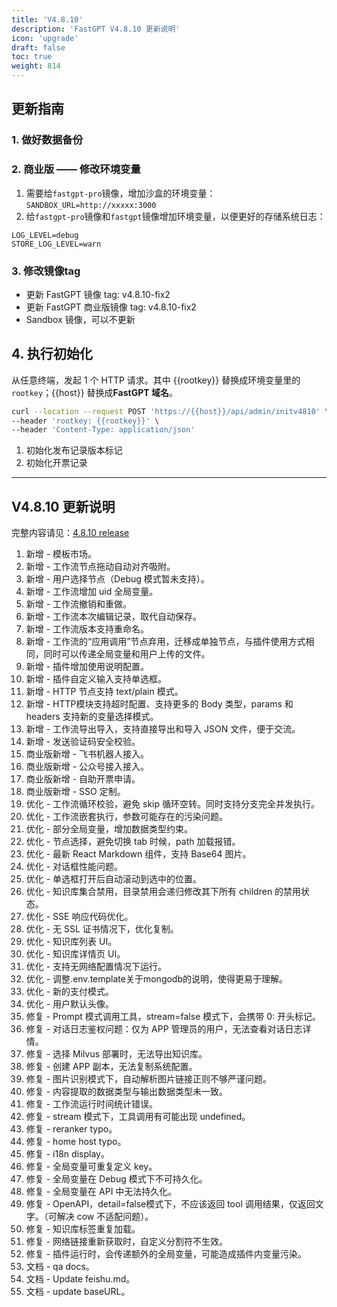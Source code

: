 ```yaml
---
title: 'V4.8.10'
description: 'FastGPT V4.8.10 更新说明'
icon: 'upgrade'
draft: false
toc: true
weight: 814
---
```


## 更新指南

### 1. 做好数据备份


### 2. 商业版 —— 修改环境变量

1. 需要给`fastgpt-pro`镜像，增加沙盒的环境变量：`SANDBOX_URL=http://xxxxx:3000`
2. 给`fastgpt-pro`镜像和`fastgpt`镜像增加环境变量，以便更好的存储系统日志：

```
LOG_LEVEL=debug
STORE_LOG_LEVEL=warn
```

### 3. 修改镜像tag

- 更新 FastGPT 镜像 tag: v4.8.10-fix2
- 更新 FastGPT 商业版镜像 tag: v4.8.10-fix2
- Sandbox 镜像，可以不更新

## 4. 执行初始化

从任意终端，发起 1 个 HTTP 请求。其中 {{rootkey}} 替换成环境变量里的 `rootkey`；{{host}} 替换成**FastGPT 域名**。

```bash
curl --location --request POST 'https://{{host}}/api/admin/initv4810' \
--header 'rootkey: {{rootkey}}' \
--header 'Content-Type: application/json'
```

1. 初始化发布记录版本标记
2. 初始化开票记录

-------

## V4.8.10 更新说明

完整内容请见：[4.8.10 release](https://github.com/labring/FastGPT/releases/tag/v4.8.10)

1. 新增 - 模板市场。
2. 新增 - 工作流节点拖动自动对齐吸附。
3. 新增 - 用户选择节点（Debug 模式暂未支持）。
4. 新增 - 工作流增加 uid 全局变量。
5. 新增 - 工作流撤销和重做。
6. 新增 - 工作流本次编辑记录，取代自动保存。
7. 新增 - 工作流版本支持重命名。
8. 新增 - 工作流的“应用调用”节点弃用，迁移成单独节点，与插件使用方式相同，同时可以传递全局变量和用户上传的文件。
9. 新增 - 插件增加使用说明配置。
10. 新增 - 插件自定义输入支持单选框。
11. 新增 - HTTP 节点支持 text/plain 模式。
12. 新增 - HTTP模块支持超时配置、支持更多的 Body 类型，params 和 headers 支持新的变量选择模式。
13. 新增 - 工作流导出导入，支持直接导出和导入 JSON 文件，便于交流。
14. 新增 - 发送验证码安全校验。
15. 商业版新增 - 飞书机器人接入。
16. 商业版新增 - 公众号接入接入。
17. 商业版新增 - 自助开票申请。
18. 商业版新增 - SSO 定制。
19. 优化 - 工作流循环校验，避免 skip 循环空转。同时支持分支完全并发执行。
20. 优化 - 工作流嵌套执行，参数可能存在的污染问题。
21. 优化 - 部分全局变量，增加数据类型约束。
22. 优化 - 节点选择，避免切换 tab 时候，path 加载报错。
23. 优化 - 最新 React Markdown 组件，支持 Base64 图片。
24. 优化 - 对话框性能问题。
25. 优化 - 单选框打开后自动滚动到选中的位置。
26. 优化 - 知识库集合禁用，目录禁用会递归修改其下所有 children 的禁用状态。
27. 优化 - SSE 响应代码优化。
28. 优化 - 无 SSL 证书情况下，优化复制。
29. 优化 - 知识库列表 UI。
30. 优化 - 知识库详情页 UI。
31. 优化 - 支持无网络配置情况下运行。
32. 优化 - 调整.env.template关于mongodb的说明，使得更易于理解。
33. 优化 - 新的支付模式。
34. 优化 - 用户默认头像。
35. 修复 - Prompt 模式调用工具，stream=false 模式下，会携带 0: 开头标记。
36. 修复 - 对话日志鉴权问题：仅为 APP 管理员的用户，无法查看对话日志详情。
37. 修复 - 选择 Milvus 部署时，无法导出知识库。
38. 修复 - 创建 APP 副本，无法复制系统配置。
39. 修复 - 图片识别模式下，自动解析图片链接正则不够严谨问题。
40. 修复 - 内容提取的数据类型与输出数据类型未一致。
41. 修复 - 工作流运行时间统计错误。
42. 修复 - stream 模式下，工具调用有可能出现 undefined。
43. 修复 - reranker typo。
44. 修复 - home host typo。
45. 修复 - i18n display。
46. 修复 - 全局变量可重复定义 key。
47. 修复 - 全局变量在 Debug 模式下不可持久化。
48. 修复 - 全局变量在 API 中无法持久化。
49. 修复 - OpenAPI，detail=false模式下，不应该返回 tool 调用结果，仅返回文字。（可解决 cow 不适配问题）。
50. 修复 - 知识库标签重复加载。
51. 修复 - 网络链接重新获取时，自定义分割符不生效。
52. 修复 - 插件运行时，会传递额外的全局变量，可能造成插件内变量污染。
53. 文档 - qa docs。
54. 文档 - Update feishu.md。
55. 文档 - update baseURL。
